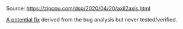 Source: https://zipcpu.com/dsp/2020/04/20/axil2axis.html

[A potential fix](rtl/bugfix.patch) derived from the bug analysis but never tested/verified.
